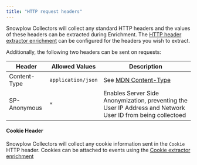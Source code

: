 ```yaml
---
title: "HTTP request headers"
---
```


Snowplow Collectors will collect any standard HTTP headers and the values of these headers can be extracted during Enrichment. The [HTTP header extractor enrichment](/docs/enriching-your-data/available-enrichments/http-header-extractor-enrichment/index.md) can be configured for the headers you wish to extract.

Additionally, the following two headers can be sent on requests:

| Header            | Allowed Values     | Description |
|-------------------|--------------------|------------|
| Content-Type      | `application/json` | See [MDN Content-Type](https://developer.mozilla.org/en-US/docs/Web/HTTP/Headers/Content-Type)        |
| SP-Anonymous      | `*`                | Enables Server Side Anonymization, preventing the User IP Address and Network User ID from being collectoed       |

#### Cookie Header

Snowplow Collectors will collect any cookie information sent in the `Cookie` HTTP header. Cookies can be attached to events using the [Cookie extractor enrichment](/docs/enriching-your-data/available-enrichments/cookie-extractor-enrichment/index.md)
